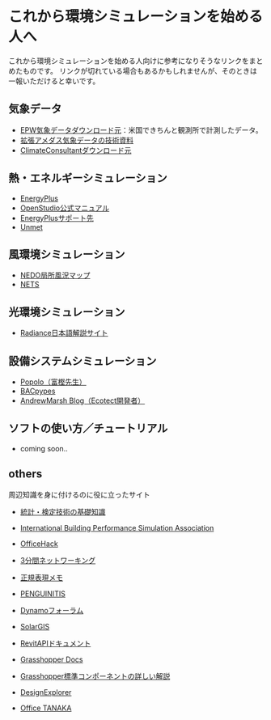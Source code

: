# これから環境シミュレーションを始める人へ
これから環境シミュレーションを始める人向けに参考になりそうなリンクをまとめたものです。
リンクが切れている場合もあるかもしれませんが、そのときは一報いただけると幸いです。

## 気象データ
* [EPW気象データダウンロード元](https://energyplus.net/weather)：米国できちんと観測所で計測したデータ。
* [拡張アメダス気象データの技術資料](https://www.metds.co.jp/documents/ea/)
* [ClimateConsultantダウンロード元](http://www.energy-design-tools.aud.ucla.edu/)

## 熱・エネルギーシミュレーション
* [EnergyPlus](https://energyplus.net/)
* [OpenStudio公式マニュアル](https://nrel.github.io/OpenStudio-user-documentation/)
* [EnergyPlusサポート先](https://bigladdersoftware.com/projects/energyplus/index.html)
* [Unmet](https://unmethours.com/questions/)

## 風環境シミュレーション
* [NEDO局所風況マップ](http://app8.infoc.nedo.go.jp/nedo/)
* [NETS](http://www.nets-club.com/index.htm)

## 光環境シミュレーション
* [Radiance日本語解説サイト](https://arch.xtr.jp/radiance/frame.htm)

## 設備システムシミュレーション
* [Popolo（富樫先生）](http://www.hvacsimulator.net/)
* [BACpypes](http://bacpypes.sourceforge.net/)
* [AndrewMarsh Blog（Ecotect開発者）](http://andrewmarsh.com/)

## ソフトの使い方／チュートリアル
* coming soon..


## others
周辺知識を身に付けるのに役に立ったサイト
* [統計・検定技術の基礎知識](https://ai-trend.jp/basic-study/#estimator)

* [International Building Performance Simulation Association](https://www.ibpsa.us/)
* [OfficeHack](https://office-hack.com/)
* [3分間ネットワーキング](http://www5e.biglobe.ne.jp/%257Eaji/3min/)
* [正規表現メモ](http://www.kt.rim.or.jp/~kbk/regex/regex.html)
* [PENGUINITIS](http://penguinitis.g1.xrea.com/)
* [Dynamoフォーラム](https://forum.dynamobim.com/)
* [SolarGIS](https://solargis.com/)
* [RevitAPIドキュメント](https://www.revitapidocs.com/)
* [Grasshopper Docs](https://grasshopperdocs.com/)
* [Grasshopper標準コンポーネントの詳しい解説](https://www.applicraft.com/ghcp_index/)
* [DesignExplorer](http://tt-acm.github.io/DesignExplorer/)
* [Office TANAKA](http://officetanaka.net/index.stm)
